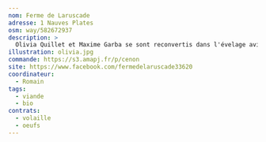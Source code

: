 ```yaml
---
nom: Ferme de Laruscade
adresse: 1 Nauves Plates
osm: way/582672937
description: >
  Olivia Quillet et Maxime Garba se sont reconvertis dans l'évelage avicole en privilégiant la nature et l'espace. Dans une vaste exploitation proche de la nationale 10, ils nous proposent des oeufs et de la volaille suivant les standards de l'agriculture biologique. 
illustration: olivia.jpg
commande: https://s3.amapj.fr/p/cenon
site: https://www.facebook.com/fermedelaruscade33620
coordinateur: 
  - Romain
tags:
  - viande
  - bio
contrats: 
  - volaille
  - oeufs
---
```



